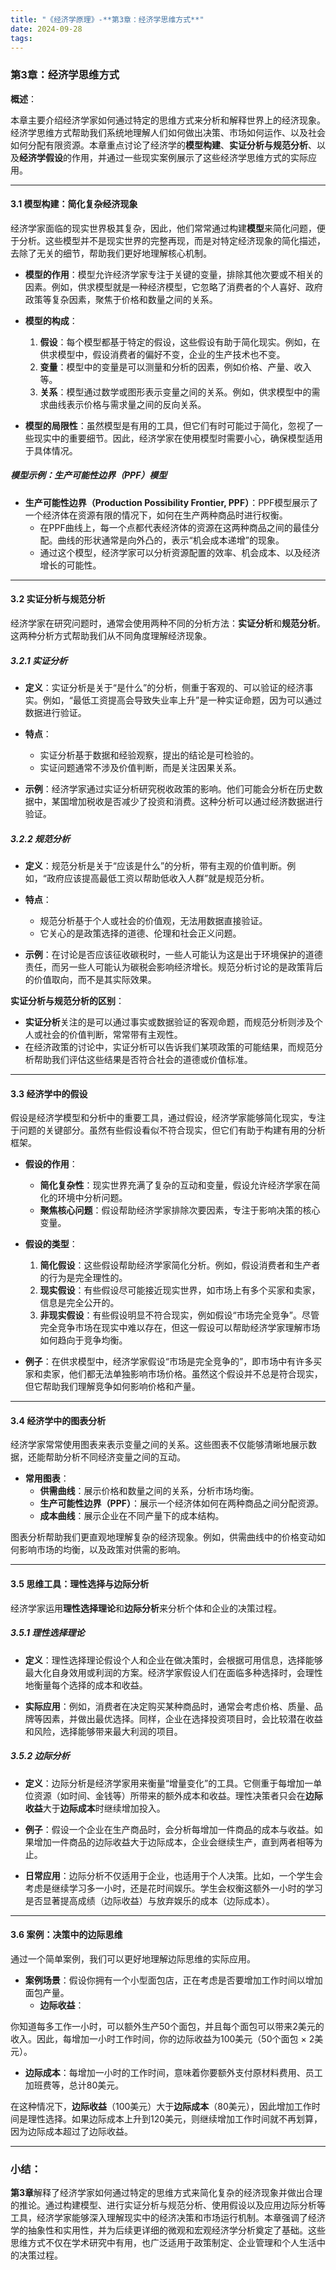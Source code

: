 ```yaml
---
title: "《经济学原理》-**第3章：经济学思维方式**"
date: 2024-09-28
tags: 
---
```

### 第3章：经济学思维方式

**概述**：

本章主要介绍经济学家如何通过特定的思维方式来分析和解释世界上的经济现象。经济学思维方式帮助我们系统地理解人们如何做出决策、市场如何运作、以及社会如何分配有限资源。本章重点讨论了经济学的**模型构建**、**实证分析与规范分析**、以及**经济学假设**的作用，并通过一些现实案例展示了这些经济学思维方式的实际应用。

---

#### 3.1 **模型构建：简化复杂经济现象**

经济学家面临的现实世界极其复杂，因此，他们常常通过构建**模型**来简化问题，便于分析。这些模型并不是现实世界的完整再现，而是对特定经济现象的简化描述，去除了无关的细节，帮助我们更好地理解核心机制。

- **模型的作用**：模型允许经济学家专注于关键的变量，排除其他次要或不相关的因素。例如，供求模型就是一种经济模型，它忽略了消费者的个人喜好、政府政策等复杂因素，聚焦于价格和数量之间的关系。

- **模型的构成**：
  1. **假设**：每个模型都基于特定的假设，这些假设有助于简化现实。例如，在供求模型中，假设消费者的偏好不变，企业的生产技术也不变。
  2. **变量**：模型中的变量是可以测量和分析的因素，例如价格、产量、收入等。
  3. **关系**：模型通过数学或图形表示变量之间的关系。例如，供求模型中的需求曲线表示价格与需求量之间的反向关系。

- **模型的局限性**：虽然模型是有用的工具，但它们有时可能过于简化，忽视了一些现实中的重要细节。因此，经济学家在使用模型时需要小心，确保模型适用于具体情况。

##### 模型示例：**生产可能性边界（PPF）模型**

- **生产可能性边界（Production Possibility Frontier, PPF）**：PPF模型展示了一个经济体在资源有限的情况下，如何在生产两种商品时进行权衡。
  - 在PPF曲线上，每一个点都代表经济体的资源在这两种商品之间的最佳分配。曲线的形状通常是向外凸的，表示“机会成本递增”的现象。
  - 通过这个模型，经济学家可以分析资源配置的效率、机会成本、以及经济增长的可能性。

---

#### 3.2 **实证分析与规范分析**

经济学家在研究问题时，通常会使用两种不同的分析方法：**实证分析**和**规范分析**。这两种分析方式帮助我们从不同角度理解经济现象。

##### 3.2.1 **实证分析**

- **定义**：实证分析是关于“是什么”的分析，侧重于客观的、可以验证的经济事实。例如，“最低工资提高会导致失业率上升”是一种实证命题，因为可以通过数据进行验证。
  
- **特点**：
  - 实证分析基于数据和经验观察，提出的结论是可检验的。
  - 实证问题通常不涉及价值判断，而是关注因果关系。
  
- **示例**：经济学家通过实证分析研究税收政策的影响。他们可能会分析在历史数据中，某国增加税收是否减少了投资和消费。这种分析可以通过经济数据进行验证。

##### 3.2.2 **规范分析**

- **定义**：规范分析是关于“应该是什么”的分析，带有主观的价值判断。例如，“政府应该提高最低工资以帮助低收入人群”就是规范分析。
  
- **特点**：
  - 规范分析基于个人或社会的价值观，无法用数据直接验证。
  - 它关心的是政策选择的道德、伦理和社会正义问题。
  
- **示例**：在讨论是否应该征收碳税时，一些人可能认为这是出于环境保护的道德责任，而另一些人可能认为碳税会影响经济增长。规范分析讨论的是政策背后的价值取向，而不是其实际效果。

**实证分析与规范分析的区别**：

- **实证分析**关注的是可以通过事实或数据验证的客观命题，而规范分析则涉及个人或社会的价值判断，常常带有主观性。
- 在经济政策的讨论中，实证分析可以告诉我们某项政策的可能结果，而规范分析帮助我们评估这些结果是否符合社会的道德或价值标准。

---

#### 3.3 **经济学中的假设**

假设是经济学模型和分析中的重要工具，通过假设，经济学家能够简化现实，专注于问题的关键部分。虽然有些假设看似不符合现实，但它们有助于构建有用的分析框架。

- **假设的作用**：
  - **简化复杂性**：现实世界充满了复杂的互动和变量，假设允许经济学家在简化的环境中分析问题。
  - **聚焦核心问题**：假设帮助经济学家排除次要因素，专注于影响决策的核心变量。
  
- **假设的类型**：
  1. **简化假设**：这些假设帮助经济学家简化分析。例如，假设消费者和生产者的行为是完全理性的。
  2. **现实假设**：有些假设尽可能接近现实世界，如市场上有多个买家和卖家，信息是完全公开的。
  3. **非现实假设**：有些假设明显不符合现实，例如假设“市场完全竞争”。尽管完全竞争市场在现实中难以存在，但这一假设可以帮助经济学家理解市场如何趋向于竞争均衡。
  
- **例子**：在供求模型中，经济学家假设“市场是完全竞争的”，即市场中有许多买家和卖家，他们都无法单独影响市场价格。虽然这个假设并不总是符合现实，但它帮助我们理解竞争如何影响价格和产量。

---

#### 3.4 **经济学中的图表分析**

经济学家常常使用图表来表示变量之间的关系。这些图表不仅能够清晰地展示数据，还能帮助分析不同经济变量之间的互动。

- **常用图表**：
  - **供需曲线**：展示价格和数量之间的关系，分析市场均衡。
  - **生产可能性边界（PPF）**：展示一个经济体如何在两种商品之间分配资源。
  - **成本曲线**：展示企业在不同产量下的成本结构。

图表分析帮助我们更直观地理解复杂的经济现象。例如，供需曲线中的价格变动如何影响市场的均衡，以及政策对供需的影响。

---

#### 3.5 **思维工具：理性选择与边际分析**

经济学家运用**理性选择理论**和**边际分析**来分析个体和企业的决策过程。

##### 3.5.1 **理性选择理论**

- **定义**：理性选择理论假设个人和企业在做决策时，会根据可用信息，选择能够最大化自身效用或利润的方案。经济学家假设人们在面临多种选择时，会理性地衡量每个选择的成本和收益。
  
- **实际应用**：例如，消费者在决定购买某种商品时，通常会考虑价格、质量、品牌等因素，并做出最优选择。同样，企业在选择投资项目时，会比较潜在收益和风险，选择能够带来最大利润的项目。

##### 3.5.2 **边际分析**

- **定义**：边际分析是经济学家用来衡量“增量变化”的工具。它侧重于每增加一单位资源（如时间、金钱等）所带来的额外成本和收益。理性决策者只会在**边际收益**大于**边际成本**时继续增加投入。

- **例子**：假设一个企业在生产商品时，会分析每增加一件商品的成本与收益。如果增加一件商品的边际收益大于边际成本，企业会继续生产，直到两者相等为止。
  
- **日常应用**：边际分析不仅适用于企业，也适用于个人决策。比如，一个学生会考虑是继续学习多一小时，还是花时间娱乐。学生会权衡这额外一小时的学习是否显著提高成绩（边际收益）与放弃娱乐的成本（边际成本）。

---

#### 3.6 **案例：决策中的边际思维**

通过一个简单案例，我们可以更好地理解边际思维的实际应用。

- **案例场景**：假设你拥有一个小型面包店，正在考虑是否要增加工作时间以增加面包产量。
  - **边际收益**：

你知道每多工作一小时，可以额外生产50个面包，并且每个面包可以带来2美元的收入。因此，每增加一小时工作时间，你的边际收益为100美元（50个面包 × 2美元）。
  - **边际成本**：每增加一小时的工作时间，意味着你要额外支付原材料费用、员工加班费等，总计80美元。

  在这种情况下，**边际收益**（100美元）大于**边际成本**（80美元），因此增加工作时间是理性选择。如果边际成本上升到120美元，则继续增加工作时间就不再划算，因为边际成本超过了边际收益。

---

### 小结：

**第3章**解释了经济学家如何通过特定的思维方式来简化复杂的经济现象并做出合理的推论。通过构建模型、进行实证分析与规范分析、使用假设以及应用边际分析等工具，经济学家能够深入理解现实中的经济决策和市场运行机制。本章强调了经济学的抽象性和实用性，并为后续更详细的微观和宏观经济学分析奠定了基础。这些思维方式不仅在学术研究中有用，也广泛适用于政策制定、企业管理和个人生活中的决策过程。